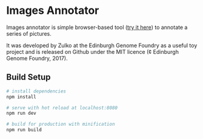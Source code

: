 # Images Annotator

Images annotator is simple browser-based tool ([try it here](https://edinburgh-genome-foundry.github.io/ImagesAnnotator)) to annotate a series of pictures.

It was developed by Zulko at the Edinburgh Genome Foundry as a useful toy project and is released on Github under the MIT licence (¢ Edinburgh Genome Foundry, 2017).

## Build Setup

``` bash
# install dependencies
npm install

# serve with hot reload at localhost:8080
npm run dev

# build for production with minification
npm run build
```
